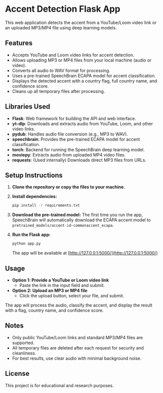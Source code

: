 # Accent Detection Flask App

This web application detects the accent from a YouTube/Loom video link or an uploaded MP3/MP4 file using deep learning models.

## Features
- Accepts YouTube and Loom video links for accent detection.
- Allows uploading MP3 or MP4 files from your local machine (audio or video).
- Converts all audio to WAV format for processing.
- Uses a pre-trained SpeechBrain ECAPA model for accent classification.
- Displays the detected accent with a country flag, full country name, and confidence score.
- Cleans up all temporary files after processing.

## Libraries Used
- **Flask**: Web framework for building the API and web interface.
- **yt-dlp**: Downloads and extracts audio from YouTube, Loom, and other video links.
- **pydub**: Handles audio file conversion (e.g., MP3 to WAV).
- **speechbrain**: Provides the pre-trained ECAPA model for accent classification.
- **torch**: Backend for running the SpeechBrain deep learning model.
- **moviepy**: Extracts audio from uploaded MP4 video files.
- **requests**: (Used internally) Downloads direct MP3 files from URLs.

## Setup Instructions

1. **Clone the repository or copy the files to your machine.**

2. **Install dependencies:**
   ```bash
   pip install -r requirements.txt
   ```

3. **Download the pre-trained model:**
   The first time you run the app, SpeechBrain will automatically download the ECAPA accent model to `pretrained_models/accent-id-commonaccent_ecapa`.

4. **Run the Flask app:**
   ```bash
   python app.py
   ```
   The app will be available at [http://127.0.0.1:5000/](http://127.0.0.1:5000/)

## Usage

- **Option 1: Provide a YouTube or Loom video link**
  - Paste the link in the input field and submit.
- **Option 2: Upload an MP3 or MP4 file**
  - Click the upload button, select your file, and submit.

The app will process the audio, classify the accent, and display the result with a flag, country name, and confidence score.

## Notes
- Only public YouTube/Loom links and standard MP3/MP4 files are supported.
- All temporary files are deleted after each request for security and cleanliness.
- For best results, use clear audio with minimal background noise.

## License
This project is for educational and research purposes.
